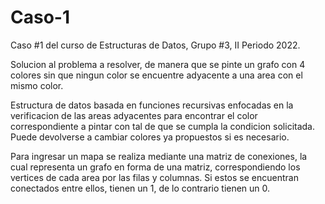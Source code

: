 # Caso-1
Caso #1 del curso de Estructuras de Datos, Grupo #3, II Periodo 2022.

Solucion al problema a resolver, de manera que se pinte un grafo con 4 colores sin que ningun color
se encuentre adyacente a una area con el mismo color.

Estructura de datos basada en funciones recursivas enfocadas en la verificacion de las areas adyacentes para encontrar
el color correspondiente a pintar con tal de que se cumpla la condicion solicitada. 
Puede devolverse a cambiar colores ya propuestos si es necesario.

Para ingresar un mapa se realiza mediante una matriz de conexiones, 
la cual representa un grafo en forma de una matriz, correspondiendo los vertices de cada area por las filas y columnas. 
Si estos se encuentran conectados entre ellos, tienen un 1, de lo contrario tienen un 0.
